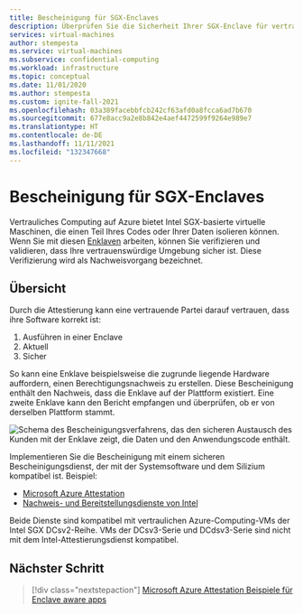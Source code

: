 ```yaml
---
title: Bescheinigung für SGX-Enclaves
description: Überprüfen Sie die Sicherheit Ihrer SGX-Enclave für vertrauliche Datenverarbeitung mit einer Bescheinigung.
services: virtual-machines
author: stempesta
ms.service: virtual-machines
ms.subservice: confidential-computing
ms.workload: infrastructure
ms.topic: conceptual
ms.date: 11/01/2020
ms.author: stempesta
ms.custom: ignite-fall-2021
ms.openlocfilehash: 03a389facebbfcb242cf63afd0a8fcca6ad7b670
ms.sourcegitcommit: 677e8acc9a2e8b842e4aef4472599f9264e989e7
ms.translationtype: HT
ms.contentlocale: de-DE
ms.lasthandoff: 11/11/2021
ms.locfileid: "132347668"
---
```

# <a name="attestation-for-sgx-enclaves"></a>Bescheinigung für SGX-Enclaves

Vertrauliches Computing auf Azure bietet Intel SGX-basierte virtuelle Maschinen, die einen Teil Ihres Codes oder Ihrer Daten isolieren können. Wenn Sie mit diesen [Enklaven](confidential-computing-enclaves.md) arbeiten, können Sie verifizieren und validieren, dass Ihre vertrauenswürdige Umgebung sicher ist. Diese Verifizierung wird als Nachweisvorgang bezeichnet. 

## <a name="overview"></a>Übersicht 

Durch die Attestierung kann eine vertrauende Partei darauf vertrauen, dass ihre Software korrekt ist:

1. Ausführen in einer Enclave
1. Aktuell
1. Sicher

So kann eine Enklave beispielsweise die zugrunde liegende Hardware auffordern, einen Berechtigungsnachweis zu erstellen. Diese Bescheinigung enthält den Nachweis, dass die Enklave auf der Plattform existiert. Eine zweite Enklave kann den Bericht empfangen und überprüfen, ob er von derselben Plattform stammt.

![Schema des Bescheinigungsverfahrens, das den sicheren Austausch des Kunden mit der Enklave zeigt, die Daten und den Anwendungscode enthält.](media/attestation/attestation.png)

Implementieren Sie die Bescheinigung mit einem sicheren Bescheinigungsdienst, der mit der Systemsoftware und dem Silizium kompatibel ist. Beispiel:

- [Microsoft Azure Attestation](../attestation/overview.md) 
- [Nachweis- und Bereitstellungsdienste von Intel](https://software.intel.com/sgx/attestation-services)


Beide Dienste sind kompatibel mit vertraulichen Azure-Computing-VMs der Intel SGX DCsv2-Reihe. VMs der DCsv3-Serie und DCdsv3-Serie sind nicht mit dem Intel-Attestierungsdienst kompatibel. 

## <a name="next-step"></a>Nächster Schritt

> [!div class="nextstepaction"]
> [Microsoft Azure Attestation Beispiele für Enclave aware apps](/samples/azure-samples/microsoft-azure-attestation/sample-code-for-intel-sgx-attestation-using-microsoft-azure-attestation/)
